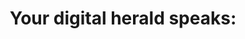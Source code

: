 ---
layout: home
title: "Your digital herald speaks:"
tags: [Tech, AngularJS, JavaScript, Music, CSS, HTML]
image:
  feature: typewriter.jpg
---